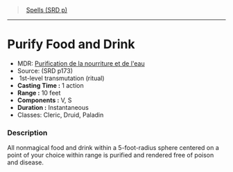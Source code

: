 ﻿---
!SpellItem
Family: SpellVO
Level: 1
Type: transmutation
Ritual: ritual
CastingTime: 1 action
Range: 10 feet
Components: V, S
Duration: Instantaneous
Classes: Cleric, Druid, Paladin
Id: spells_vo.md#purify-food-and-drink
ParentLink: spells_vo.md#spells-srd-p
Name: Purify Food and Drink
ParentName: Spells (SRD p)
NameLevel: 1
AltName: "[Purification de la nourriture et de l'eau](hd_spells_purification_de_la_nourriture_et_de_leau.md)"
Source: (SRD p173)
Attributes: {}
AttributesDictionary: >+
  {}

---
> [Spells (SRD p)](srd_spells.md)

---

# Purify Food and Drink

- MDR: [Purification de la nourriture et de l'eau](hd_spells_purification_de_la_nourriture_et_de_leau.md)
- Source: (SRD p173)
-  1st-level transmutation (ritual)
- **Casting Time :** 1 action
- **Range :** 10 feet
- **Components :** V, S
- **Duration :** Instantaneous
- Classes: Cleric, Druid, Paladin

### Description

All nonmagical food and drink within a 5-foot-radius sphere centered on a point of your choice within range is purified and rendered free of poison and disease.

